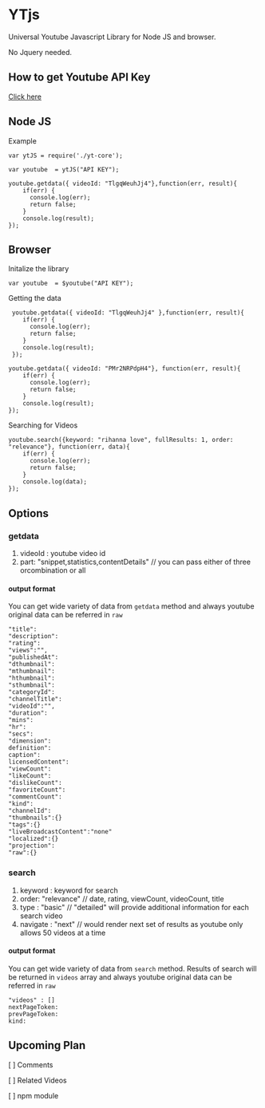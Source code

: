 YTjs
====

Universal Youtube Javascript Library for Node JS and browser.

No Jquery needed.


## How to get Youtube API Key

[Click here](http://help.dimsemenov.com/kb/wordpress-royalslider-tutorials/wp-how-to-get-youtube-api-key)


## Node JS 

Example
    
    var ytJS = require('./yt-core');

    var youtube  = ytJS("API KEY");
    
    youtube.getdata({ videoId: "TlgqWeuhJj4"},function(err, result){
        if(err) {
          console.log(err);
          return false;
        }
        console.log(result);
    });


## Browser

Initalize the library

    var youtube  = $youtube("API KEY");

Getting the data

     youtube.getdata({ videoId: "TlgqWeuhJj4" },function(err, result){
        if(err) {
          console.log(err);
          return false;
        }
        console.log(result);
     });
            
    youtube.getdata({ videoId: "PMr2NRPdpH4"}, function(err, result){
        if(err) {
          console.log(err);
          return false;
        }
        console.log(result);
    });
    

Searching for Videos
    
    youtube.search({keyword: "rihanna love", fullResults: 1, order: "relevance"}, function(err, data){
        if(err) {
          console.log(err);
          return false;
        }
        console.log(data);
    });

## Options


### getdata

1. videoId : youtube video id
2. part: "snippet,statistics,contentDetails"  // you can pass either of three orcombination or all


#### output format 

You can get wide variety of data from `getdata` method and always youtube original data can be referred in `raw`

    "title":
    "description":
    "rating":
    "views":"",
    "publishedAt":
    "dthumbnail":
    "mthumbnail":
    "hthumbnail":
    "sthumbnail":
    "categoryId":
    "channelTitle":
    "videoId":"",
    "duration":
    "mins":
    "hr":
    "secs":
    "dimension":
    definition":
    caption":
    licensedContent":
    "viewCount":
    "likeCount":
    "dislikeCount":
    "favoriteCount":
    "commentCount":
    "kind":
    "channelId":
    "thumbnails":{}
    "tags":{}
    "liveBroadcastContent":"none"
    "localized":{}
    "projection":
    "raw":{}
    

### search

1. keyword : keyword for search
2. order: "relevance"  // date, rating, viewCount, videoCount, title
3. type : "basic" // "detailed" will provide additional information for each search video
4. navigate : "next" // would render next set of results as youtube only allows 50 videos at a time


#### output format 

You can get wide variety of data from `search` method. Results of search will be returned in `videos` array and always youtube original data can be referred in `raw`

    "videos" : []
    nextPageToken:
    prevPageToken:
    kind:
    


## Upcoming Plan

[ ] Comments

[ ] Related Videos

[ ] npm module



